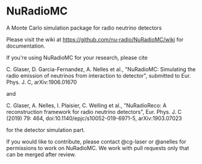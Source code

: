 # NuRadioMC
A Monte Carlo simulation package for radio neutrino detectors

Please visit the wiki at https://github.com/nu-radio/NuRadioMC/wiki for documentation.

If you're using NuRadioMC for your research, please cite

C. Glaser, D. Garcia-Fernandez, A. Nelles et al., "NuRadioMC: Simulating the radio emission of neutrinos from interaction to detector", submitted to Eur. Phys. J. C, arXiv:1906.01670

and

C. Glaser, A. Nelles, I. Plaisier, C. Welling et al., "NuRadioReco: A reconstruction framework for radio neutrino detectors", Eur. Phys. J. C (2019) 79: 464, doi:10.1140/epjc/s10052-019-6971-5, arXiv:1903.07023

for the detector simulation part. 

If you would like to contribute, please contact @cg-laser or @anelles for permissions to work on NuRadioMC. We work with pull requests only that can be merged after review. 
